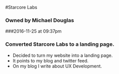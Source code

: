 
#Starcore Labs
### Owned by Michael Douglas
###2016-11-25 at 09:37pm
### Converted Starcore Labs to a landing page.

* Decided to turn my website into a landing page.
* It points to my blog and twitter feed.
* On my blog I write about UX Development.
